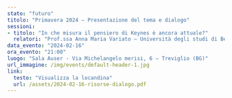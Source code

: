 ```yaml
---
stato: "futuro"
titolo: "Primavera 2024 — Presentazione del tema e dialogo"
sessioni:
- titolo: "In che misura il pensiero di Keynes è ancora attuale?"
  relatori: "Prof.ssa Anna Maria Variato — Università degli studi di Bergamo"
data_evento: "2024-02-16"
ora_evento: "21:00"
luogo: "Sala Auser - Via Michelangelo merisi, 6 — Treviglio (BG)"
url_immagine: /img/events/default-header-1.jpg
link:
  testo: "Visualizza la locandina"
  url: /assets/2024-02-16-risorse-dialogo.pdf
---
```

